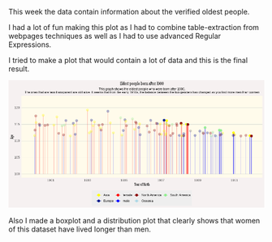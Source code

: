 This week the data contain information about the verified oldest people. 

I had a lot of fun making this plot as I had to combine table-extraction from webpages techniques as well as I had to use advanced Regular Expressions. 

I tried to make a plot that would contain a lot of data and this is the final result. 

<img src="https://github.com/Ioannis-D/TidyTuesday/blob/main/2023/2023-week-22/Eldest%20People%20Born%20after%201900.png">

Also I made a boxplot and a distribution plot that clearly shows that women of this dataset have lived longer than men.

